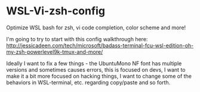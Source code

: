 # WSL-Vi-zsh-config
Optimize WSL bash for zsh, vi code completion, color scheme and more!

I'm going to try to start with this config walkthrough here: http://jessicadeen.com/tech/microsoft/badass-terminal-fcu-wsl-edition-oh-my-zsh-powerlevel9k-tmux-and-more/ 

Ideally I want to fix a few things - the  UbuntuMono NF font has multiple versions and sometimes causes errors, this is focused on devs, I want to make it a bit more focused on hacking things, I want to change some of the behaviors in WSL-terminal, etc. regarding copy/paste and so forth.
